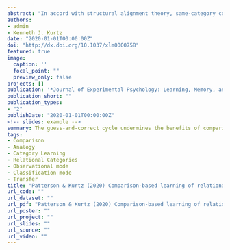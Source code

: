 ```yaml
---
abstract: "In accord with structural alignment theory, same-category comparison opportunities within a classification learning task should promote relational category acquisition. However, a straightforward merging of the classification paradigm with co-presentation of same-category item pairs does not yield an advantage relative to an equal number of single-item exposures. In three experiments, we explore the hypothesis that the traditional classification learning mode (guess-and-correct) and comparison have a previously unforeseen incompatibility. In Experiment 1, we test this hypothesis by contrasting classification with supervised observational learning (passive study of labeled examples) under three presentation formats: same-category pairs, mixed pairs, and single-item. We find an observational advantage with same-category pairs and produce the elusive advantage over single-item exposures. In Experiment 2, we assess the generality of the learning mode effect by testing both same- and different-category comparison. The observational advantage replicates and extends to different-category comparison – although, we do not find a significant difference between the two types of comparison. In Experiment 3, relative to the classification mode, we find enhanced performance in an intermediate learning mode between classification and observation in which participants are instructed to make a covert category guess (without making an actual response) before seeing the correct category label. Implications and interpretations – including our interpretation that the performance emphasis inherent in classification learning undermines the benefits that arise from comparison opportunities – are discussed."
authors:
- admin
- Kenneth J. Kurtz
date: "2020-01-01T00:00:00Z"
doi: "http://dx.doi.org/10.1037/xlm0000758"
featured: true
image:
  caption: ''
  focal_point: ""
  preview_only: false
projects: []
publication: '*Journal of Experimental Psychology: Learning, Memory, and Cognition*'
publication_short: ""
publication_types:
- "2"
publishDate: "2020-01-01T00:00:00Z"
<!-- slides: example -->
summary: The guess-and-correct cycle undermines the benefits of comparison opportunities.
tags:
- Comparison
- Analogy
- Category Learning
- Relational Categories
- Observational mode
- Classification mode
- Transfer
title: "Patterson & Kurtz (2020) Comparison-based learning of relational categories (you'll never guess)"
url_code: ""
url_dataset: ""
url_pdf: "Patterson & Kurtz (2020) Comparison-based learning of relational categories (you'll never guess).pdf"
url_poster: ""
url_project: ""
url_slides: ""
url_source: ""
url_video: ""
---
```

